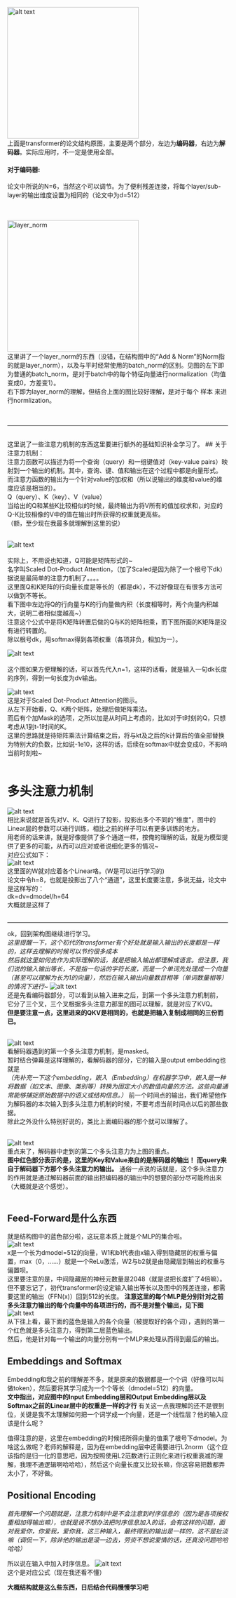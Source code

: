 <img src="transformer_structure.png" alt="alt text" width="300"><br>
上面是transformer的论文结构原图，主要是两个部分，左边为**编码器**，右边为**解码器**。实际应用时，不一定是使用全部。<br>
#### 对于编码器:<br>
论文中所说的N=6，当然这个可以调节。为了便利残差连接，将每个layer/sub-layer的输出维度设置为相同的（论文中为d=512）<br>
<br>
<br>

<img src="layer_norm.png" alt="layer_norm" width="300"><br>
这里讲了一个layer_norm的东西（没错，在结构图中的“Add & Norm”的Norm指的就是layer_norm），以及与平时经常使用的batch_norm的区别。见图的左下即为普通的batch_norm，是对于batch中的每个特征向量进行normalization（均值变成0，方差变1）。<br>
右下即为layer_norm的理解，但结合上面的图比较好理解，是对于每个 样本 来进行normlization。<br>
<br><br>

---
<br>
这里说了一些注意力机制的东西这里要进行额外的基础知识补全学习了。
## 关于注意力机制：<br>
注意力函数可以描述为将一个查询（query）和一组键值对（key-value pairs）映射到一个输出的机制。其中，查询、键、值和输出在这个过程中都是向量形式。<br>
而注意力函数的输出为一个针对value的加权和（所以说输出的维度和value的维度应该是相当的）。<br>
Q（query）、K（key）、V（value）<br>
当给出的Q和某些K比较相似的时候，最终输出为将V所有的值加权求和，对应的Q-K比较相像的V中的值在输出时所获得的权重就更高些。<br>
（额，至少现在我最多就理解到这里的说）<br>
<br>

![alt text](Dot-Product.png)<br>
<br>
实际上，不用说也知道，Q可能是矩阵形式的~<br>
名字叫Scaled Dot-Product Attention，（加了Scaled是因为除了一个根号下dk）据说是最简单的注意力机制了。。。。<br>
这里面Q和K矩阵的行向量长度是等长的（都是dk），不过好像现在有很多方法可以做到不等长。<br>
看下图中左边将Q的行向量与K的行向量做内积（长度相等时，两个向量内积越大，说明二者相似度越高~）<br>
注意这个公式中是将K矩阵转置后做的Q与K的矩阵相乘，而下图所画的K矩阵是没有进行转置的。<br>
除以根号dk，用softmax得到各项权重（各项非负，相加为一）。<br>

![alt text](0.png)<br>
<br>
这个图如果方便理解的话，可以首先代入n=1，这样的话看，就是输入一句dk长度的序列，得到一句长度为dv输出。<br>

![alt text](image-1.png)<br>
这是对于Scaled Dot-Product Attention的图示。<br>
从左下开始看，Q、K两个矩阵，处理后做矩阵乘法。<br>
而后有个加Mask的选项，之所以加是从时间上考虑的，比如对于t时刻的Q，只想考虑从1到t-1时间的K。<br>
这里的思路就是待矩阵乘法计算结束之后，将与kt及之后的k计算后的值全部替换为特别大的负数，比如说-1e10，这样的话，后续在softmax中就会变成0，不影响当前时刻啦~<br>
 <br>

# 多头注意力机制
![alt text](image-2.png)<br>
相比来说就是首先对V、K、Q进行了投影，投影出多个不同的“维度”，图中的Linear层的参数可以进行训练，相比之前的样子可以有更多训练的地方。<br>
用老师的话来讲，就是好像提供了多个通道一样，按俺的理解的话，就是为模型提供了更多的可能，从而可以应对或者说细化更多的情况~<br>
对应公式如下：<br>
![alt text](image-3.png)<br>
这里面的W就对应着各个Linear咯。(W是可以进行学习的)<br>
论文中令h=8，也就是投影出了八个“通道”，这里长度要注意，多说无益，论文中是这样写的：<br>
dk=dv=dmodel/h=64<br>
大概就是这样了<br>
<br>
 
---
ok，回到架构图继续进行学习。  
*这里提醒一下，这个初代的transformer有个好处就是输入输出的长度都是一样的，这样去理解的时候可以节约很多成本*  
*然后就这里如何去作为实际理解的话，就是把输入输出都理解成语言。但注意，我们说的输入输出等长，不是指一句话的字符长度，而是一个单词先处理成一个向量（甚至可以理解为长为1的向量），然后在输入输出向量数目相等（单词数量相等）的情况下进行~*
![alt text](image.png)<br>
还是先看编码器部分，可以看到从输入进来之后，到第一个多头注意力机制前，  
它分了三个叉，三个叉根据多头注意力那里的图可以理解，就是对应了KVQ。  
**但是要注意一点，这里进来的QKV是相同的，也就是把输入复制成相同的三份而已。**  
<br>

![alt text](image-4.png)<br>
看解码器遇到的第一个多头注意力机制，是masked。  
暂时结合弹幕是这样理解的，看解码器的部分，它的输入是output embedding也就是  
*（先补充一下这个embedding，嵌入（Embedding）在机器学习中，嵌入是一种将数据（如文本、图像、类别等）转换为固定大小的数值向量的方法。这些向量通常能够捕捉原始数据中的语义或结构信息。）*
前一个时间点的输出，我们希望他作为解码器的本次输入到多头注意力机制的时候，不要考虑当前时间点以后的那些数据。  
除此之外没什么特别好说的，类比上面编码器的那个就可以理解了。<br>
<br>

![alt text](image-5.png)  <br>
重点来了，解码器中走到的第二个多头注意力为上图的重点。  
**图中红色部分表示的是，这里的Key和Value来自的是解码器的输出！**
**而query来自于解码器下方那个多头注意力的输出。**
通俗一点说的话就是，这个多头注意力的作用就是通过解码器前面的输出把编码器的输出中的想要的部分尽可能柃出来（大概就是这个感觉）。  
<br>

## Feed-Forward是什么东西
就是结构图中的蓝色部分啦，这玩意本质上就是个MLP的集合啦。  
![alt text](image-6.png)<br>
x是一个长为dmodel=512的向量，W1和b1代表由x输入得到隐藏层的权重与偏置，max（0，……）就是一个ReLu激活，W2与b2就是由隐藏层到输出的权重与偏置呗。  
这里要注意的是，中间隐藏层的神经元数量是2048（就是说把长度扩了4倍嘛）。但不要忘记了，初代transformer的设定输入输出等长以及图中的残差连接，都需要这里的输出（FFN(x)）回到512的长度。
**注意这里的每个MLP是分别针对之前多头注意力输出的每个向量中的各项进行的，而不是对整个输出，见下图**
![alt text](image-7.png)<br>
从下往上看，最下面的蓝色是输入的各个向量（被提取好的各个词），遇到的第一个红色就是多头注意力，得到第二层蓝色输出。  
然后，他是针对每一个输出的向量分别有一个MLP来处理从而得到最后的输出。

## Embeddings and Softmax
Embedding和我之前的理解差不多，就是原来的数据都是一个个词（好像可以叫做token），然后要将其学习成为一个个等长（dmodel=512）的向量。  
**文中指出，对应图中的Input Embedding层和Output Embedding层以及Softmax之前的Linear层中的权重是一样的才行**
有关这一点我理解的还不是很到位，关键是我不太理解如何把一个词学成一个向量，还是一个线性层？他的输入应该是什么呢？

值得注意的是，这里在embedding的时候把所得向量的值乘了根号下dmodel。为啥这么做呢？老师的解释是，因为在embedding层中还需要进行L2norm（这个应该指的是归一化的意思吧，因为按照使用L2范数进行正则化来进行权重衰减的理解，我理不通逻辑啊哈哈哈），然后这个向量长度又比较长嘛，你这容易把数都弄太小了，不好做。

## Positional Encoding
*首先理解一个问题就是，注意力机制中是不会注意到时序信息的（因为是各项按权重相加得输出嘛），也就是说不想办法把时序信息加入的话，会有这样的问题，面对我爱你，你爱我，爱你我，这三种输入，最终得到的输出是一样的，这不是扯淡嘛（调侃一下，除非他的输出是滚一边去，劳资不想说爱情的话，还真没问题哈哈哈哈）*

所以说在输入中加入时序信息。
![alt text](image-8.png)<br>
这个是对应公式（现在我还看不懂）

**大概结构就是这么些东西，日后结合代码慢慢学习吧**